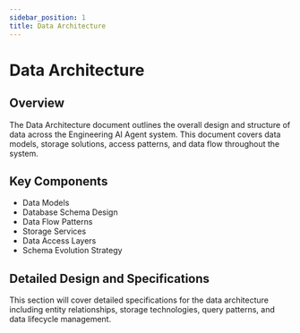 ```yaml
---
sidebar_position: 1
title: Data Architecture
---
```


# Data Architecture

## Overview

The Data Architecture document outlines the overall design and structure of data across the Engineering AI Agent system. This document covers data models, storage solutions, access patterns, and data flow throughout the system.

## Key Components

- Data Models
- Database Schema Design
- Data Flow Patterns
- Storage Services
- Data Access Layers
- Schema Evolution Strategy

## Detailed Design and Specifications

This section will cover detailed specifications for the data architecture including entity relationships, storage technologies, query patterns, and data lifecycle management.
